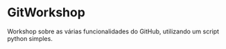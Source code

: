 # GitWorkshop
Workshop sobre as várias funcionalidades do GitHub, utilizando um script python simples. 
